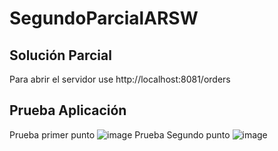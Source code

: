 # SegundoParcialARSW

## Solución Parcial

Para abrir el servidor use http://localhost:8081/orders

## Prueba Aplicación

Prueba primer punto
![image](https://github.com/user-attachments/assets/669d799f-06ce-4775-a4ce-4332e88517bb)
Prueba Segundo punto
![image](https://github.com/user-attachments/assets/c2c2b096-39af-400f-b8be-8effa654d024)
